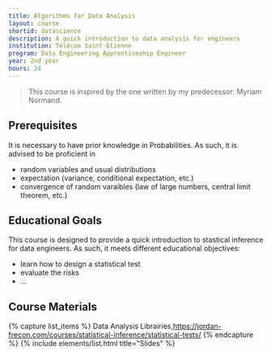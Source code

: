 ```yaml
---
title: Algorithms for Data Analysis
layout: course
shortid: datascience
description: A quick introduction to data analysis for engineers
institution: Télécom Saint-Etienne
program: Data Engineering Apprenticeship Engineer
year: 2nd year
hours: 24
---
```



> This course is inspired by the one written by my predecessor: Myriam Normand.

## <i class="fas fa-exclamation-triangle"></i> Prerequisites

It is necessary to have prior knowledge in Probabilities. As such, it is advised to be proficient in
- random variables and usual distributions
- expectation (variance, conditional expectation, etc.)
- convergence of random varaibles (law of large numbers, central limit theorem, etc.)


## <i class="fas fa-bookmark"></i> Educational Goals

This course is designed to provide a quick introduction to stastical inference for data engineers. As such, it meets different educational objectives:
- learn how to design a statistical test
- evaluate the risks
- ...


## <i class="fas fa-file-download"></i> Course Materials

{% capture list_items %}
Data Analysis Librairies,https://jordan-frecon.com/courses/statistical-inference/statistical-tests/
{% endcapture %}
{% include elements/list.html title="Slides" %}



